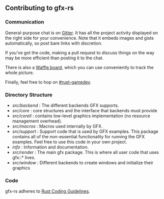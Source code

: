 <!--
    Copyright 2014 The Gfx-rs Developers.

    Licensed under the Apache License, Version 2.0 (the "License");
    you may not use this file except in compliance with the License.
    You may obtain a copy of the License at

        http://www.apache.org/licenses/LICENSE-2.0

    Unless required by applicable law or agreed to in writing, software
    distributed under the License is distributed on an "AS IS" BASIS,
    WITHOUT WARRANTIES OR CONDITIONS OF ANY KIND, either express or implied.
    See the License for the specific language governing permissions and
    limitations under the License.
-->

## Contributing to gfx-rs

### Communication

General-purpose chat is on [Gitter](https://gitter.im/gfx-rs/gfx-rs). It has all the project activity displayed on the right side for your convenience. Note that it embeds images and gists automatically, so post bare links with discretion.

If you've got the code, making a pull request to discuss things on the way may be more efficient than posting it to the chat.

There is also a [Waffle board](https://waffle.io/gfx-rs/gfx-rs), which you can use conveniently to track the whole picture.

Finally, feel free to hop on [#rust-gamedev](http://chat.mibbit.com/?server=irc.mozilla.org&channel=%23rust-gamedev).

### Directory Structure 

* _src/backend_ : The different backends GFX supports.
* _src/core_ : core structures and the interface that backends must provide
* _src/corell_ : contains low-level graphics implementation (no resource management overhead).
* _src/macros_ : Macros used internally by GFX.
* _src/support_ : Support code that is used by GFX examples. This package contains all of the
  non-essential functionality for running the GFX examples. Feel free to use this code in your own
  project.
* _info_ : Information and documentation.
* _src/render_ : The main gfx package. This is where all user code that uses gfx::* lives.
* _src/window_ : Different backends to create windows and initialize their graphics

### Code

gfx-rs adheres to [Rust Coding Guidelines](http://aturon.github.io/).
